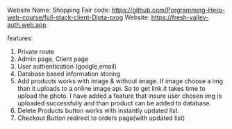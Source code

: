 Website Name: Shopping Fair
code: https://github.com/Porgramming-Hero-web-course/full-stack-client-Dipta-prog
Website: https://fresh-valley-auth.web.app

features:
1. Private route
2. Admin page, Client page
3. User authentication (google,email)
4. Database based information storing
5. Add products works with image & without image. If image choose a img than it uploads to a online image api. So to get link it takes time to upload the photo. I have added a feature that insure user chosen img is uploaded successfully and than product can be added to database. 
6. Delete Products button works with instantly updated list.
7. Checkout Button redirect to orders page(with updated list)